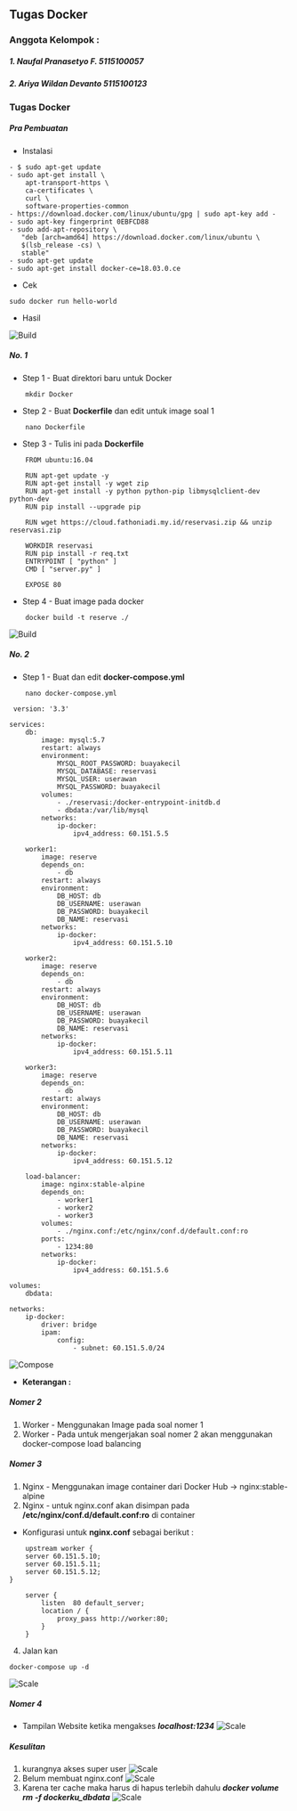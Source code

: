 ## Tugas Docker

### Anggota Kelompok :

##### 1. Naufal Pranasetyo F.	5115100057
##### 2. Ariya Wildan Devanto	5115100123

### Tugas Docker

##### Pra Pembuatan
- Instalasi 

```
- $ sudo apt-get update
- sudo apt-get install \
    apt-transport-https \
    ca-certificates \
    curl \
    software-properties-common
- https://download.docker.com/linux/ubuntu/gpg | sudo apt-key add -
- sudo apt-key fingerprint 0EBFCD88
- sudo add-apt-repository \
   "deb [arch=amd64] https://download.docker.com/linux/ubuntu \
   $(lsb_release -cs) \
   stable"
- sudo apt-get update
- sudo apt-get install docker-ce=18.03.0.ce
```
- Cek 

```
sudo docker run hello-world
```
- Hasil

![Build](img/4.png "Build-Image")


##### No. 1
- Step 1 - Buat direktori baru untuk Docker
```
    mkdir Docker
```
- Step 2 - Buat **Dockerfile** dan edit untuk image soal 1
```
    nano Dockerfile
```
- Step 3 - Tulis ini pada **Dockerfile**
```
    FROM ubuntu:16.04

    RUN apt-get update -y
    RUN apt-get install -y wget zip
    RUN apt-get install -y python python-pip libmysqlclient-dev python-dev
    RUN pip install --upgrade pip

    RUN wget https://cloud.fathoniadi.my.id/reservasi.zip && unzip reservasi.zip

    WORKDIR reservasi
    RUN pip install -r req.txt
    ENTRYPOINT [ "python" ]
    CMD [ "server.py" ]

    EXPOSE 80
```
- Step 4 - Buat image pada docker
```
    docker build -t reserve ./
```
![Build](img/1.png "Build-Image")

##### No. 2 
- Step 1 - Buat dan edit **docker-compose.yml**
```
    nano docker-compose.yml
```

```
 version: '3.3'

services:
    db:
        image: mysql:5.7
        restart: always
        environment:
            MYSQL_ROOT_PASSWORD: buayakecil
            MYSQL_DATABASE: reservasi
            MYSQL_USER: userawan
            MYSQL_PASSWORD: buayakecil
        volumes:
            - ./reservasi:/docker-entrypoint-initdb.d
            - dbdata:/var/lib/mysql
        networks:
            ip-docker:
                ipv4_address: 60.151.5.5

    worker1:
        image: reserve
        depends_on:
            - db
        restart: always
        environment: 
            DB_HOST: db
            DB_USERNAME: userawan
            DB_PASSWORD: buayakecil
            DB_NAME: reservasi
        networks:
            ip-docker:
                ipv4_address: 60.151.5.10

    worker2:
        image: reserve
        depends_on:
            - db
        restart: always
        environment: 
            DB_HOST: db
            DB_USERNAME: userawan
            DB_PASSWORD: buayakecil
            DB_NAME: reservasi
        networks:
            ip-docker:
                ipv4_address: 60.151.5.11

    worker3:
        image: reserve
        depends_on:
            - db
        restart: always
        environment:
            DB_HOST: db
            DB_USERNAME: userawan
            DB_PASSWORD: buayakecil
            DB_NAME: reservasi
        networks:
            ip-docker:
                ipv4_address: 60.151.5.12

    load-balancer:
        image: nginx:stable-alpine
        depends_on:
            - worker1
            - worker2
            - worker3
        volumes:
            - ./nginx.conf:/etc/nginx/conf.d/default.conf:ro
        ports:
            - 1234:80
        networks: 
            ip-docker:
                ipv4_address: 60.151.5.6

volumes:
    dbdata:

networks: 
    ip-docker:
        driver: bridge
        ipam: 
            config:
                - subnet: 60.151.5.0/24
```

![Compose](img/2.png "Docker Compose")

- **Keterangan :**
##### Nomer 2
1. Worker - Menggunakan Image pada soal nomer 1
2. Worker - Pada untuk mengerjakan soal nomer 2 akan menggunakan docker-compose load balancing

##### Nomer 3
1. Nginx - Menggunakan image container dari Docker Hub -> nginx:stable-alpine
2. Nginx - untuk nginx.conf akan disimpan pada **/etc/nginx/conf.d/default.conf:ro** di container

- Konfigurasi untuk **nginx.conf** sebagai berikut :
```
    upstream worker {
    server 60.151.5.10;
    server 60.151.5.11;
    server 60.151.5.12;
}

    server {
        listen  80 default_server;
        location / {
            proxy_pass http://worker:80;
        }
    }
```
4. Jalan kan 
```
docker-compose up -d
```
![Scale](img/3.png "Scale-Image")
##### Nomer 4
- Tampilan Website ketika mengakses ***localhost:1234***
![Scale](img/8.png "Docker Sc")

##### Kesulitan 
1. kurangnya akses super user
![Scale](img/5.png "Docker Sc")
2. Belum membuat nginx.conf
![Scale](img/6.png "Docker Sc")
3. Karena ter cache maka harus di hapus terlebih dahulu ***docker volume rm -f dockerku_dbdata***
![Scale](img/7.png "Docker Sc")